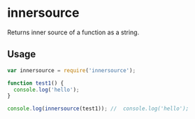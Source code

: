 # innersource

Returns inner source of a function as a string.

## Usage

```javascript
var innersource = require('innersource');

function test1() {
  console.log('hello');
}

console.log(innersource(test1)); //  console.log('hello');
```
